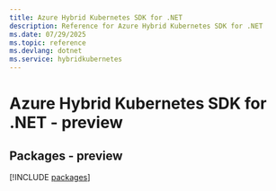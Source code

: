 ```yaml
---
title: Azure Hybrid Kubernetes SDK for .NET
description: Reference for Azure Hybrid Kubernetes SDK for .NET
ms.date: 07/29/2025
ms.topic: reference
ms.devlang: dotnet
ms.service: hybridkubernetes
---
```

# Azure Hybrid Kubernetes SDK for .NET - preview
## Packages - preview
[!INCLUDE [packages](hybrid-kubernetes-index.md)]